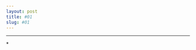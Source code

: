 ```yaml
---
layout: post
title: #01
slug: #01
---
```

---
<p class="description" style="text-align: justify;">
*
